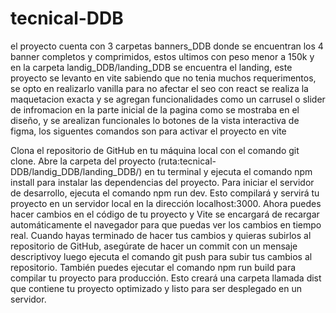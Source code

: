 # tecnical-DDB

el proyecto cuenta con 3 carpetas banners_DDB donde se encuentran los 4 banner completos y comprimidos, estos ultimos con peso menor a 150k
y en la carpeta landig_DDB/landing_DDB se encuentra el landing, este proyecto se levanto en vite sabiendo que no tenia muchos requerimentos, se opto en realizarlo vanilla
para no afectar el seo con react se realiza la maquetacion exacta y se agregan funcionalidades como un carrusel o slider de infromacion en la parte inicial de la pagina
como se mostraba en el diseño, y se arealizan funcionales lo botones de la vista interactiva de figma, los siguentes comandos son para activar el proyecto en vite

Clona el repositorio de GitHub en tu máquina local con el comando git clone.
Abre la carpeta del proyecto (ruta:tecnical-DDB/landig_DDB/landing_DDB/) en tu terminal y ejecuta el comando npm install para instalar las dependencias del proyecto.
Para iniciar el servidor de desarrollo, ejecuta el comando npm run dev. Esto compilará y servirá tu proyecto en un servidor local en la dirección localhost:3000.
Ahora puedes hacer cambios en el código de tu proyecto y Vite se encargará de recargar automáticamente el navegador para que puedas ver los cambios en tiempo real.
Cuando hayas terminado de hacer tus cambios y quieras subirlos al repositorio de GitHub, asegúrate de hacer un commit con un mensaje descriptivoy luego ejecuta el comando git push para subir tus cambios al repositorio.
También puedes ejecutar el comando npm run build para compilar tu proyecto para producción. Esto creará una carpeta llamada dist que contiene tu proyecto optimizado y listo para ser desplegado en un servidor.

